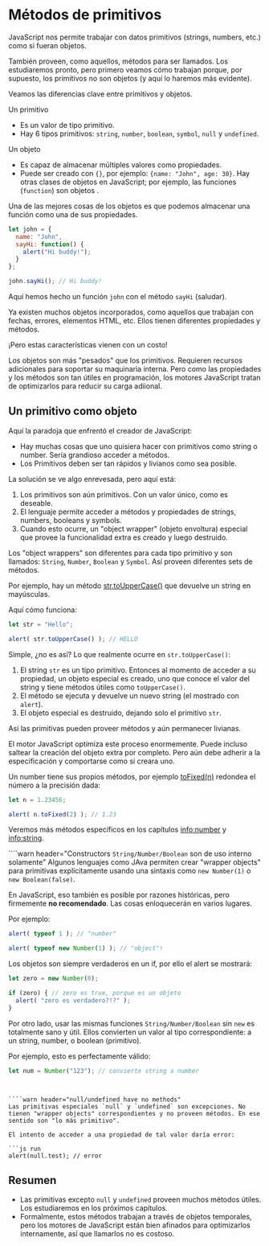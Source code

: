 # Métodos de primitivos 

JavaScript nos permite trabajar con datos primitivos (strings, numbers, etc.) como si fueran objetos.

También proveen, como aquellos, métodos para ser llamados.  Los estudiaremos pronto, pero primero veamos cómo trabajan porque, por supuesto, los primitivos no son objetos (y aquí lo haremos más evidente).

Veamos las diferencias clave entre primitivos y objetos.

Un primitivo

- Es un valor de tipo primitivo.
- Hay 6 tipos primitivos: `string`, `number`, `boolean`, `symbol`, `null` y `undefined`.

Un objeto

- Es capaz de almacenar múltiples valores como propiedades.
- Puede ser creado con `{}`, por ejemplo: `{name: "John", age: 30}`. Hay otras clases de objetos en JavaScript; por ejemplo, las funciones (`function`) son objetos .

Una de las mejores cosas de los objetos es que podemos almacenar una función como una de sus propiedades.

```js run
let john = {
  name: "John",
  sayHi: function() {
    alert("Hi buddy!");
  }
};

john.sayHi(); // Hi buddy!
```

Aquí hemos hecho un función `john` con el método `sayHi` (saludar).

Ya existen muchos objetos incorporados, como aquellos que trabajan con fechas, errores, elementos HTML, etc.  Ellos tienen diferentes propiedades y métodos.

¡Pero estas características vienen con un costo!

Los objetos son más "pesados" que los primitivos. Requieren recursos adicionales para soportar su maquinaria interna. Pero como las propiedades y los métodos son tan útiles en programación, los motores JavaScript tratan de optimizarlos para reducir su carga adiional.

## Un primitivo como objeto

Aquí la paradoja que enfrentó el creador de JavaScript:

- Hay muchas cosas que uno quisiera hacer con primitivos como string o number. Sería grandioso acceder a métodos.
- Los Primitivos deben ser tan rápidos y livianos como sea posible.

La solución se ve algo enrevesada, pero aquí está:

1. Los primitivos son aún primitivos. Con un valor único, como es deseable.
2. El lenguaje permite acceder a métodos y propiedades de strings, numbers, booleans y symbols.
3. Cuando esto ocurre, un "object wrapper" (objeto envoltura) especial que provee la funcionalidad extra es creado y luego destruido.

Los "object wrappers" son diferentes para cada tipo primitivo y son llamados: `String`, `Number`, `Boolean` y `Symbol`.  Así proveen diferentes sets de métodos.

Por ejemplo, hay un método [str.toUpperCase()](https://developer.mozilla.org/es/docs/Web/JavaScript/Referencia/Objetos_globales/String/toUpperCase) que devuelve un string en mayúsculas.

Aquí cómo funciona:

```js run
let str = "Hello";

alert( str.toUpperCase() ); // HELLO
```

Simple, ¿no es así?  Lo que realmente ocurre en `str.toUpperCase()`:

1. El string `str` es un tipo primitivo.  Entonces al momento de acceder a su propiedad, un objeto especial es creado, uno que conoce el valor del string y tiene métodos útiles como `toUpperCase()`.
2. El método se ejecuta y devuelve un nuevo string (el mostrado con `alert`).
3. El objeto especial es destruido, dejando solo el primitivo `str`.

Así las primitivas pueden proveer métodos y aún permanecer livianas.

El motor JavaScript optimiza este proceso enormemente.  Puede incluso saltear la creación del objeto extra por completo.  Pero aún debe adherir a la especificación y comportarse como si creara uno.

Un number tiene sus propios métodos, por ejemplo [toFixed(n)](https://developer.mozilla.org/es/docs/Web/JavaScript/Referencia/Objetos_globales/Number/toFixed) redondea el número a la precisión dada:

```js run
let n = 1.23456;

alert( n.toFixed(2) ); // 1.23
```

Veremos más métodos específicos en los capítulos <info:number> y <info:string>.


````warn header="Constructors `String/Number/Boolean` son de uso interno solamente"
Algunos lenguajes como JAva permiten crear "wrapper objects" para primitivas explícitamente usando una sintaxis como `new Number(1)` o `new Boolean(false)`.

En JavaScript, eso también es posible por razones históricas, pero firmemente  **no recomendado**. Las cosas enloquecerán en varios lugares.

Por ejemplo:

```js run
alert( typeof 1 ); // "number"

alert( typeof new Number(1) ); // "object"!
```

Los objetos son siempre verdaderos en un if, por ello el alert se mostrará:

```js run
let zero = new Number(0);

if (zero) { // zero es true, porque es un objeto
  alert( "zero es verdadero?!?" );
}
```

Por otro lado, usar las mismas funciones `String/Number/Boolean` sin `new` es totalmente sano y útil. Ellos convierten un valor al tipo correspondiente: a un string, number, o boolean (primitivo).

Por ejemplo, esto es perfectamente válido:
```js
let num = Number("123"); // convierte string a number
```
````


````warn header="null/undefined have no methods"
Las primitivas especiales `null` y `undefined` son excepciones. No tienen "wrapper objects" correspondientes y no proveen métodos. En ese sentido son "lo más primitivo".

El intento de acceder a una propiedad de tal valor daría error:

```js run
alert(null.test); // error
````

## Resumen

- Las primitivas excepto `null` y `undefined` proveen muchos métodos útiles.  Los estudiaremos en los próximos capítulos.
- Formalmente, estos métodos trabajan a través de objetos temporales, pero los motores de JavaScript están bien afinados para optimizarlos internamente, así que llamarlos no es costoso.
